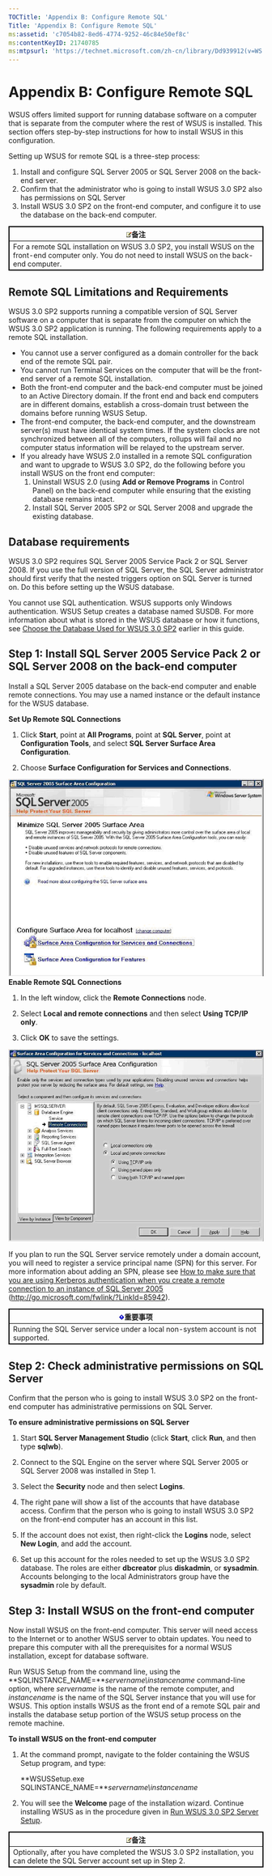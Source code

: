 ```yaml
---
TOCTitle: 'Appendix B: Configure Remote SQL'
Title: 'Appendix B: Configure Remote SQL'
ms:assetid: 'c7054b82-8ed6-4774-9252-46c84e50ef8c'
ms:contentKeyID: 21740785
ms:mtpsurl: 'https://technet.microsoft.com/zh-cn/library/Dd939912(v=WS.10)'
---
```


Appendix B: Configure Remote SQL
================================

WSUS offers limited support for running database software on a computer that is separate from the computer where the rest of WSUS is installed. This section offers step-by-step instructions for how to install WSUS in this configuration.

Setting up WSUS for remote SQL is a three-step process:

1.  Install and configure SQL Server 2005 or SQL Server 2008 on the back-end server.
2.  Confirm that the administrator who is going to install WSUS 3.0 SP2 also has permissions on SQL Server
3.  Install WSUS 3.0 SP2 on the front-end computer, and configure it to use the database on the back-end computer.

 
<table style="border:1px solid black;">
<colgroup>
<col width="100%" />
</colgroup>
<thead>
<tr class="header">
<th style="border:1px solid black;" ><img src="images/Dd939912.note(WS.10).gif" />备注</th>
</tr>
</thead>
<tbody>
<tr class="odd">
<td style="border:1px solid black;">For a remote SQL installation on WSUS 3.0 SP2, you install WSUS on the front-end computer only. You do not need to install WSUS on the back-end computer.
</td>
</tr>
</tbody>
</table>
 

Remote SQL Limitations and Requirements
---------------------------------------

WSUS 3.0 SP2 supports running a compatible version of SQL Server software on a computer that is separate from the computer on which the WSUS 3.0 SP2 application is running. The following requirements apply to a remote SQL installation.

-   You cannot use a server configured as a domain controller for the back end of the remote SQL pair.
-   You cannot run Terminal Services on the computer that will be the front-end server of a remote SQL installation.
-   Both the front-end computer and the back-end computer must be joined to an Active Directory domain. If the front end and back end computers are in different domains, establish a cross-domain trust between the domains before running WSUS Setup.
-   The front-end computer, the back-end computer, and the downstream server(s) must have identical system times. If the system clocks are not synchronized between all of the computers, rollups will fail and no computer status information will be relayed to the upstream server.
-   If you already have WSUS 2.0 installed in a remote SQL configuration and want to upgrade to WSUS 3.0 SP2, do the following before you install WSUS on the front end computer:
    1.  Uninstall WSUS 2.0 (using **Add or Remove Programs** in Control Panel) on the back-end computer while ensuring that the existing database remains intact.
    2.  Install SQL Server 2005 SP2 or SQL Server 2008 and upgrade the existing database.

Database requirements
---------------------

WSUS 3.0 SP2 requires SQL Server 2005 Service Pack 2 or SQL Server 2008. If you use the full version of SQL Server, the SQL Server administrator should first verify that the nested triggers option on SQL Server is turned on. Do this before setting up the WSUS database.

You cannot use SQL authentication. WSUS supports only Windows authentication. WSUS Setup creates a database named SUSDB. For more information about what is stored in the WSUS database or how it functions, see [Choose the Database Used for WSUS 3.0 SP2](https://technet.microsoft.com/3e47f0a7-b25d-4b84-a6be-0c96b505af9d) earlier in this guide.

Step 1: Install SQL Server 2005 Service Pack 2 or SQL Server 2008 on the back-end computer
------------------------------------------------------------------------------------------

Install a SQL Server 2005 database on the back-end computer and enable remote connections. You may use a named instance or the default instance for the WSUS database.

**Set Up Remote SQL Connections**
1.  Click **Start**, point at **All Programs**, point at **SQL Server**, point at **Configuration Tools**, and select **SQL Server Surface Area Configuration**.

2.  Choose **Surface Configuration for Services and Connections**.

![](images/Dd939912.942b1598-3235-48ad-af0d-362ccac97584(WS.10).gif)**Enable Remote SQL Connections**
1.  In the left window, click the **Remote Connections** node.

2.  Select **Local and remote connections** and then select **Using TCP/IP only**.

3.  Click **OK** to save the settings.

![](images/Dd939912.3b2cd04b-ab76-4b25-92d5-c96492f471c8(WS.10).gif)

If you plan to run the SQL Server service remotely under a domain account, you will need to register a service principal name (SPN) for this server. For more information about adding an SPN, please see [How to make sure that you are using Kerberos authentication when you create a remote connection to an instance of SQL Server 2005](http://go.microsoft.com/fwlink/?linkid=85942) (http://go.microsoft.com/fwlink/?LinkId=85942).

 
<table style="border:1px solid black;">
<colgroup>
<col width="100%" />
</colgroup>
<thead>
<tr class="header">
<th style="border:1px solid black;" ><img src="images/Dd939912.Important(WS.10).gif" />重要事项</th>
</tr>
</thead>
<tbody>
<tr class="odd">
<td style="border:1px solid black;">Running the SQL Server service under a local non-system account is not supported.
</td>
</tr>
</tbody>
</table>
 

Step 2: Check administrative permissions on SQL Server
------------------------------------------------------

Confirm that the person who is going to install WSUS 3.0 SP2 on the front-end computer has administrative permissions on SQL Server.

**To ensure administrative permissions on SQL Server**
1.  Start **SQL Server Management Studio** (click **Start**, click **Run**, and then type **sqlwb**).

2.  Connect to the SQL Engine on the server where SQL Server 2005 or SQL Server 2008 was installed in Step 1.

3.  Select the **Security** node and then select **Logins**.

4.  The right pane will show a list of the accounts that have database access. Confirm that the person who is going to install WSUS 3.0 SP2 on the front-end computer has an account in this list.

5.  If the account does not exist, then right-click the **Logins** node, select **New Login**, and add the account.

6.  Set up this account for the roles needed to set up the WSUS 3.0 SP2 database. The roles are either **dbcreator** plus **diskadmin**, or **sysadmin**. Accounts belonging to the local Administrators group have the **sysadmin** role by default.

Step 3: Install WSUS on the front-end computer
----------------------------------------------

Now install WSUS on the front-end computer. This server will need access to the Internet or to another WSUS server to obtain updates. You need to prepare this computer with all the prerequisites for a normal WSUS installation, except for database software.

Run WSUS Setup from the command line, using the **SQLINSTANCE\_NAME=***servername\\instancename* command-line option, where *servername* is the name of the remote computer, and *instancename* is the name of the SQL Server instance that you will use for WSUS. This option installs WSUS as the front end of a remote SQL pair and installs the database setup portion of the WSUS setup process on the remote machine.

**To install WSUS on the front-end computer**
1.  At the command prompt, navigate to the folder containing the WSUS Setup program, and type:

    **WSUSSetup.exe SQLINSTANCE\_NAME=***servername\\instancename*

2.  You will see the **Welcome** page of the installation wizard. Continue installing WSUS as in the procedure given in [Run WSUS 3.0 SP2 Server Setup](https://technet.microsoft.com/3bc2933c-8d26-4594-b989-e64b406f3147).

 
<table style="border:1px solid black;">
<colgroup>
<col width="100%" />
</colgroup>
<thead>
<tr class="header">
<th style="border:1px solid black;" ><img src="images/Dd939912.note(WS.10).gif" />备注</th>
</tr>
</thead>
<tbody>
<tr class="odd">
<td style="border:1px solid black;">Optionally, after you have completed the WSUS 3.0 SP2 installation, you can delete the SQL Server account set up in Step 2.
</td>
</tr>
</tbody>
</table>
